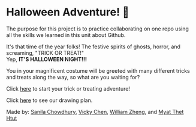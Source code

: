 # Halloween Adventure! 🎃
The purpose for this project is to practice collaborating on one repo using all the skills we learned in this unit about Github.  

It's that time of the year folks! The festive spirits of ghosts, horror, and screaming, "TRICK OR TREAT!"   
Yep, **IT'S HALLOWEEN NIGHT!!!** 

You in your magnificent costume will be greeted with many different tricks and treats along the way, so what are you waiting for? 

Click [here](house.md) to start your trick or treating adventure!  

Click [here](https://docs.google.com/drawings/d/10iLHPNbuOlthuEDFrAJWRbDWi2vx50AQcLZzaVLOwXk/edit?usp=sharing) to see our drawing plan.  

Made by: [Sanila Chowdhury](https://github.com/sanilac6459), [Vicky Chen](https://github.com/vickyc6811), [William Zheng](https://github.com/WilliamZ8996), and [Myat Thet Htut](https://github.com/myattheth4618)  